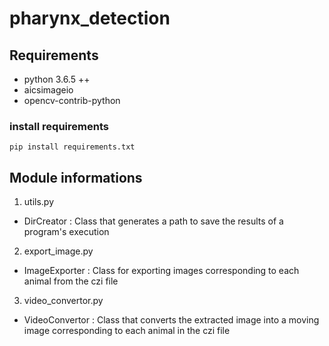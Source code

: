 # pharynx_detection

## Requirements
* python 3.6.5 ++
* aicsimageio
* opencv-contrib-python

### install requirements
  ```pip install requirements.txt```

## Module informations
1. utils.py
  * DirCreator : Class that generates a path to save the results of a program's execution
2. export_image.py
  * ImageExporter : Class for exporting images corresponding to each animal from the czi file
3. video_convertor.py
  * VideoConvertor : Class that converts the extracted image into a moving image corresponding to each animal in the czi file